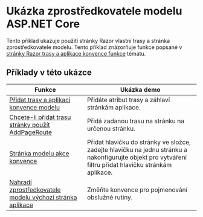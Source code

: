 # <a name="aspnet-core-model-providers-sample"></a>Ukázka zprostředkovatele modelu ASP.NET Core

Tento příklad ukazuje použití stránky Razor vlastní trasy a stránka zprostředkovatele modelu. Tento příklad znázorňuje funkce popsané v [stránky Razor trasy a aplikace konvence funkce](https://docs.microsoft.com/aspnet/core/mvc/razor-pages/razor-pages-convention-features) tématu.

## <a name="examples-in-this-sample"></a>Příklady v této ukázce

|                                                                                     Funkce                                                                                      |                                                             Ukázka demo                                                              |
|-----------------------------------------------------------------------------------------------------------------------------------------------------------------------------------|--------------------------------------------------------------------------------------------------------------------------------------|
|         [Přidat trasy a aplikaci konvence modelu](https://docs.microsoft.com/aspnet/core/mvc/razor-pages/razor-pages-convention-features#add-route-and-app-model-conventions)         |                                         Přidáte atribut trasy a záhlaví stránkám aplikace.                                         |
|               [Chcete-li přidat trasu stránky použít AddPageRoute](https://docs.microsoft.com/aspnet/core/mvc/razor-pages/razor-pages-convention-features#configure-a-page-route)               |                                     Přidá zadanou trasu na stránku na určenou stránku.                                      |
|               [Stránka modelu akce konvence](https://docs.microsoft.com/aspnet/core/mvc/razor-pages/razor-pages-convention-features#page-model-action-conventions)               | Přidat hlavičku do stránky ve složce, zadejte hlavičku na jednu stránku a nakonfigurujte objekt pro vytváření filtru přidat hlavičku stránkám aplikace. |
| [Nahradí zprostředkovatele modelu výchozí stránka aplikace](https://docs.microsoft.com/aspnet/core/mvc/razor-pages/razor-pages-convention-features#replace-the-default-page-app-model-provider) |                                              Změňte konvence pro pojmenování obslužné rutiny.                                              |

